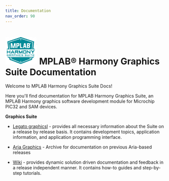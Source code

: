 ```yaml
---
title: Documentation
nav_order: 90
---
```


# ![Microchip Technology](docs/images/mhgs.png) MPLAB® Harmony Graphics Suite Documentation

Welcome to MPLAB Harmony Graphics Suite Docs!

Here you'll find documentation for MPLAB Harmony Graphics Suite, an MPLAB Harmony graphics software development module for Microchip PIC32 and SAM devices.

**Graphics Suite** 

* [Legato graphicsl](https://automaate.github.io/gen2_wiki_sandbox/docs/legato/html/index.html) - provides all necessary information about the Suite on a release by release basis. It contains development topics, application information, and application programming interface.

* [Aria Graphics](https://automaate.github.io/gen2_wiki_sandbox/docs/aria/html/index.html) - Archive for documentation on previous Aria-based releases

* [Wiki](https://github.com/Microchip-MPLAB-Harmony/gfx/wiki) - provides dynamic solution driven documentation and feedback in a release independent manner. It contains how-to guides and step-by-step tutorials.
